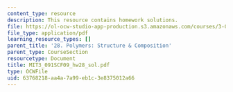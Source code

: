 ```yaml
---
content_type: resource
description: This resource contains homework solutions.
file: https://ol-ocw-studio-app-production.s3.amazonaws.com/courses/3-091sc-introduction-to-solid-state-chemistry-fall-2010/63768218aa4a7a99eb1c3e8375012a66_MIT3_091SCF09_hw28_sol.pdf
file_type: application/pdf
learning_resource_types: []
parent_title: '28. Polymers: Structure & Composition'
parent_type: CourseSection
resourcetype: Document
title: MIT3_091SCF09_hw28_sol.pdf
type: OCWFile
uid: 63768218-aa4a-7a99-eb1c-3e8375012a66
---
```

